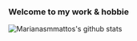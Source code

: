 ### Welcome to my work & hobbie
![Marianasmmattos's github stats](https://github-readme-stats.vercel.app/api?username=marianasmmattos&show_icons=true&theme=radical)
